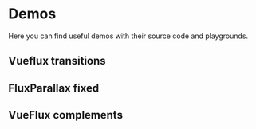 ---
---

# Demos

Here you can find useful demos with their source code and playgrounds.

## Vueflux transitions

<ClientOnly>
   <demos-index-1 />
</ClientOnly>

## FluxParallax fixed

<ClientOnly>
   <demos-index-2 />
</ClientOnly>

## VueFlux complements

<ClientOnly>
   <demos-index-3 />
</ClientOnly>
